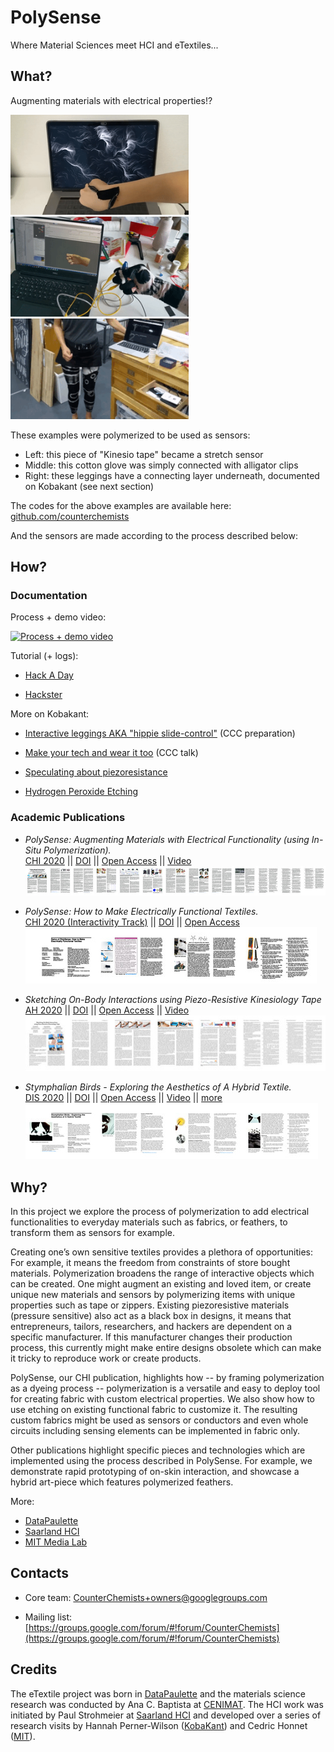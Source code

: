 # PolySense

Where Material Sciences meet HCI and eTextiles...


## What?

Augmenting materials with electrical properties!?

<img width="285" src="files/perlin.gif"> <img width="285" src="files/glove.gif"> <img width="285" src="files/leggings.gif">

These examples were polymerized to be used as sensors:
  - Left: this piece of "Kinesio tape" became a stretch sensor
  - Middle: this cotton glove was simply connected with alligator clips
  - Right: these leggings have a connecting layer underneath, documented on Kobakant (see next section)

The codes for the above examples are available here:
[github.com/counterchemists](https://github.com/counterchemists)

And the sensors are made according to the process described below:


## How?
### Documentation

Process + demo video:

[![Process + demo video](https://img.youtube.com/vi/QGMpUNgQt00/0.jpg)](https://youtu.be/QGMpUNgQt00)


Tutorial (+ logs):

  - [Hack A Day](https://hackaday.io/project/168380-polysense)

  - [Hackster](https://www.hackster.io/cedric/polysense-a36d44)


More on Kobakant:

  - [Interactive leggings AKA "hippie slide-control"](https://www.kobakant.at/DIY/?p=7823) (CCC preparation)

  - [Make your tech and wear it too](https://www.kobakant.at/DIY/?p=7737) (CCC talk)

  - [Speculating about piezoresistance](https://www.kobakant.at/DIY/?p=7832)

  - [Hydrogen Peroxide Etching](https://www.kobakant.at/DIY/?p=7841)


### Academic Publications

  - _PolySense: Augmenting Materials with Electrical Functionality (using In-Situ Polymerization)._
<br> [CHI 2020](https://chi2020.acm.org/) ||
[DOI](https://doi.org/10.1145/3313831.3376841) ||
[Open Access](files/PolySense.pdf) ||
[Video](https://www.youtube.com/watch?v=nmtneKl1_Ic)
<br> [![PolySense Paper](files/PolySense.jpg)](files/PolySense.pdf)

  - _PolySense: How to Make Electrically Functional Textiles._
<br> [CHI 2020 (Interactivity Track)](https://chi2020.acm.org/) ||
[DOI](https://doi.org/10.1145/3334480.3383148) ||
[Open Access](files/PolySense_demo.pdf)
<br> [![PolySense Demo Paper](files/PolySense_demo.jpg)](files/PolySense_demo.pdf)

  - _Sketching On-Body Interactions using Piezo-Resistive Kinesiology Tape_
<br> [AH 2020](https://augmented-humans.org/) ||
[DOI](https://doi.org/10.1145/3384657.3384774) ||
[Open Access](files/PolySense_On-Body.pdf) ||
[Video](https://www.youtube.com/watch?v=LZDMlTWuRVw)
<br> [![PolySense On-Body](files/PolySense_On-Body.jpg)](files/PolySense_On-Body.pdf)

  - _Stymphalian Birds - Exploring the Aesthetics of A Hybrid Textile._
<br> [DIS 2020](https://dis.acm.org/2020) ||
[DOI](https://doi.org/10.1145/3393914.3395840) ||
[Open Access](files/Stymphalian-Birds.pdf) ||
[Video](https://youtu.be/CTibZL-BmbQ) ||
[more](https://audreybriot.fr/stymphalian-birds/)
<br> [![PolySense On-Body](files/Stymphalian-Birds.jpg)](files/Stymphalian-Birds.pdf)

## Why?

In this project we explore the process of polymerization to add electrical functionalities to everyday materials such as fabrics, or feathers, to transform them as sensors for example.

Creating one’s own sensitive textiles provides a plethora of opportunities:
For example, it means the freedom from constraints of store bought materials. Polymerization broadens the range of interactive objects which can be created. One might augment an existing and loved item, or create unique new materials and sensors by polymerizing items with unique properties such as tape or zippers.
Existing piezoresistive materials (pressure sensitive) also act as a black box in designs, it means that entrepreneurs, tailors, researchers, and hackers are dependent on a specific manufacturer. If this manufacturer changes their production process, this currently might make entire designs obsolete which can make it tricky to reproduce work or create products.

PolySense, our CHI publication, highlights how -- by framing polymerization as a dyeing process -- polymerization is a versatile and easy to deploy tool for creating fabric with custom electrical properties. We also show how to use etching on existing functional fabric to customize it. The resulting custom fabrics might be used as sensors or conductors and even whole circuits including sensing elements can be implemented in fabric only.

Other publications highlight specific pieces and technologies which are implemented using the process described in PolySense. For example, we demonstrate rapid prototyping of on-skin interaction, and showcase a hybrid art-piece which features polymerized feathers.

More:
  - [DataPaulette](http://datapaulette.org/work/topographie-digitale/)
  - [Saarland HCI](https://hci.cs.uni-saarland.de/research/polysense/)
  - [MIT Media Lab](https://www.media.mit.edu/projects/material-functionalization/overview/)


## Contacts

  - Core team: [CounterChemists+owners@googlegroups.com](mailto:CounterChemists+owners@googlegroups.com)

  - Mailing list: [https://groups.google.com/forum/#!forum/CounterChemists](https://groups.google.com/forum/#!forum/CounterChemists)


## Credits

The eTextile project was born in [DataPaulette](http://datapaulette.org) and the materials science research was conducted by Ana C. Baptista at [CENIMAT](https://www.cenimat.fct.unl.pt/). The HCI work was initiated by Paul Strohmeier at [Saarland HCI](https://hci.cs.uni-saarland.de/) and developed over a series of research visits by Hannah Perner-Wilson ([KobaKant](https://www.kobakant.at/DIY/)) and Cedric Honnet ([MIT](https://www.media.mit.edu/projects/material-functionalization/overview/)).

